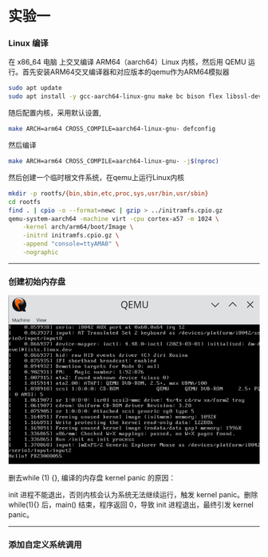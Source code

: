 # 实验一

### Linux 编译

在 x86_64 电脑 上交叉编译 ARM64（aarch64）Linux 内核，然后用 QEMU 运行。首先安装ARM64交叉编译器和对应版本的qemu作为ARM64模拟器
```bash
sudo apt update
sudo apt install -y gcc-aarch64-linux-gnu make bc bison flex libssl-dev qemu-system-aarch64
```
随后配置内核，采用默认设置,
```bash
make ARCH=arm64 CROSS_COMPILE=aarch64-linux-gnu- defconfig
```
然后编译
```bash
make ARCH=arm64 CROSS_COMPILE=aarch64-linux-gnu- -j$(nproc)
```
然后创建一个临时根文件系统，在qemu上运行Linux内核
```bash
mkdir -p rootfs/{bin,sbin,etc,proc,sys,usr/bin,usr/sbin}
cd rootfs
find . | cpio -o --format=newc | gzip > ../initramfs.cpio.gz
qemu-system-aarch64 -machine virt -cpu cortex-a57 -m 1024 \
    -kernel arch/arm64/boot/Image \
    -initrd initramfs.cpio.gz \
    -append "console=ttyAMA0" \
    -nographic
```

---
### 创建初始内存盘

![运行图片](https://github.com/Parfait5/osh-2025-labs/blob/master/lab1/figs/fig1.png)

删去while (1) {}, 编译的内存盘 kernel panic 的原因：

init 进程不能退出，否则内核会认为系统无法继续运行，触发 kernel panic。删除 while(1){} 后，main() 结束，程序返回 0，导致 init 进程退出，最终引发 kernel panic。

---
### 添加自定义系统调用